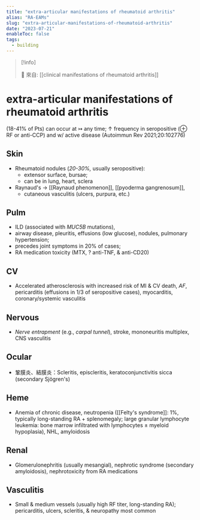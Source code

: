 ```yaml
---
title: "extra-articular manifestations of rheumatoid arthritis"
alias: "RA-EAMs"
slug: "extra-articular-manifestations-of-rheumatoid-arthritis"
date: "2023-07-21"
enableToc: false
tags:
  - building
---
```


> [!info]
>
> 🌱 來自: [[clinical manifestations of rheumatoid arthritis]]

# extra-articular manifestations of rheumatoid arthritis

(18-41% of Pts) can occur at ↣ any time; ↑ frequency in seropositive (⊕ RF or anti-CCP) and w/ active disease (Autoimmun Rev 2021;20:102776)

## Skin

- Rheumatoid nodules (_20-30%,_ usually seropositive):
  - extensor surface, bursae;
  - can be in lung, heart, sclera
- Raynaud's → [[Raynaud phenomenon]], [[pyoderma gangrenosum]],
  - cutaneous vasculitis (ulcers, purpura, etc.)

## Pulm

- ILD (associated with _MUC5B_ mutations),
- airway disease, pleuritis, effusions (low glucose), nodules, pulmonary hypertension;
- precedes joint symptoms in 20% of cases;
- RA medication toxicity (MTX, ? anti-TNF, & anti-CD20)

## CV

- Accelerated atherosclerosis with increased risk of MI & CV death, _AF_, pericarditis (effusions in 1/3 of seropositive cases), myocarditis, coronary/systemic vasculitis

## Nervous

- _Nerve entrapment_ (e.g., _carpal tunnel_), stroke, mononeuritis multiplex, CNS vasculitis

## Ocular

- 鞏膜炎、結膜炎：Scleritis, episcleritis, keratoconjunctivitis sicca (secondary Sjögren's)

## Heme

- Anemia of chronic disease, neutropenia ([[Felty's syndrome]]: 1%, typically long-standing RA + splenomegaly; large granular lymphocyte leukemia: bone marrow infiltrated with lymphocytes ± myeloid hypoplasia), NHL, amyloidosis

## Renal

- Glomerulonephritis (usually mesangial), nephrotic syndrome (secondary amyloidosis), nephrotoxicity from RA medications

## Vasculitis

- Small & medium vessels (usually high RF titer, long-standing RA); pericarditis, ulcers, scleritis, & neuropathy most common

